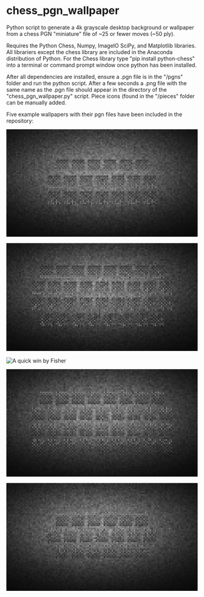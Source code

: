 # chess_pgn_wallpaper
Python script to generate a 4k grayscale desktop background or wallpaper from a chess PGN "miniature" file of ~25 or fewer moves (~50 ply). 

Requires the Python Chess, Numpy, ImageIO SciPy, and Matplotlib libraries. All librariers except the chess library are included in the Anaconda distribution of Python. For the Chess library type "pip install python-chess" into a terminal or command prompt window once python has been installed.

After all dependencies are installed, ensure a .pgn file is in the "/pgns" folder and run the python script. After a few seconds a .png file with the same name as the .pgn file should appear in the directory of the "chess_pgn_wallpaper.py" script. Piece icons (found in the "/pieces" folder can be manually added. 

Five example wallpapers with their pgn files have been included in the repository:

![One of Greco's famous games against the infamous "nn"](1620_greco_nn.png)

![The classic miniature, the Opera game](1858_morphy_duke_karl_count_isouard.png)

![A quick win by Fisher](1963_fisher_fine.png)

![A quick win by Carlsen](2003_hammer_carlsen.png)

![The classic Budapest Gambit trap](budapest_gambit_trap.png)


